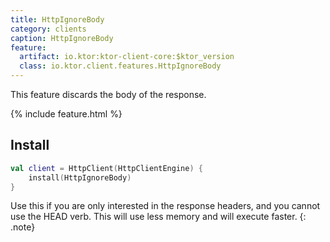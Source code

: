 ```yaml
---
title: HttpIgnoreBody
category: clients
caption: HttpIgnoreBody 
feature:
  artifact: io.ktor:ktor-client-core:$ktor_version
  class: io.ktor.client.features.HttpIgnoreBody
---
```


This feature discards the body of the response.

{% include feature.html %}

## Install

```kotlin
val client = HttpClient(HttpClientEngine) {
    install(HttpIgnoreBody)
}
```

Use this if you are only interested in the response headers, and you cannot use the HEAD verb.
This will use less memory and will execute faster.
{: .note}
